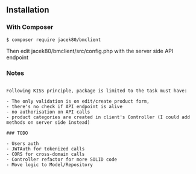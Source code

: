 ## Installation

### With Composer

```
$ composer require jacek80/bmclient

```

Then edit jacek80/bmclient/src/config.php with the server side API endpoint

### Notes

```

Following KISS principle, package is limited to the task must have:

- The only validation is on edit/create product form,
- there's no check if API endpoint is alive
- no authorisation on API calls
- product categories are created in client's Controller (I could add methods on server side instead)

### TODO

- Users auth
- JWTAuth for tokenized calls
- CORS for cross-domain calls
- Controller refactor for more SOLID code
- Move logic to Model/Repository